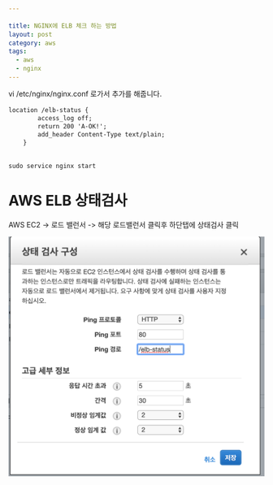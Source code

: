 ```yaml
---

title: NGINX에 ELB 체크 하는 방법 
layout: post 
category: aws 
tags: 
  - aws
  - nginx
---
```


vi /etc/nginx/nginx.conf 로가서 추가를 해줍니다.



```
location /elb-status {
        access_log off;
        return 200 'A-OK!';
        add_header Content-Type text/plain;
    }


```


```
sudo service nginx start

```

# AWS ELB 상태검사

AWS EC2 -> 로드 밸런서 -> 해당 로드밸런서 클릭후 하단탭에 상태검사 클릭 

![AWS ELB 상태검사](/assets/imgs/2018/07/02/aws-nginx-elb-health-check/1.png)

